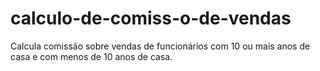 # calculo-de-comiss-o-de-vendas
Calcula comissão sobre vendas de funcionários com 10 ou mais anos de casa e com menos de 10 anos de casa.
